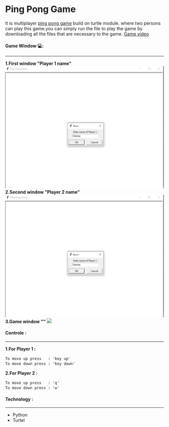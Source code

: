 # Ping Pong Game
It is multiplayer [ping pong game](www.gg.com) build on turtle module. where two persons can play this game.you can simply run the file to play the game by downloading all the files that are necessary to the game.
[Game video](www.youtube.com)
 ####   Game Window :computer:: 
 --- 
**1.First window "Player 1 name"**
![]( image/pingpong1.png )
**2.Second window "Player 2 name"**
![]( image/pingpong1.png )
**3.Game window ""**
![]( image/pingpong_interface.png )

#### Controle :
---
**1.For Player 1 :**

```
To move up press   : 'key up'
To move down press : 'key down'
```
**2.For Player 2 :**
```
To move up press   : 'q'
To move down press : 'w'
```

#### Technology :
---
* Python
* Turtel

